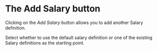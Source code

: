 # The Add Salary button

Clicking on the _Add Salary_ button allows you to add another Salary
definition.

Select whether to use the default salary definition or one of the
existing Salary definitions as the starting point.
